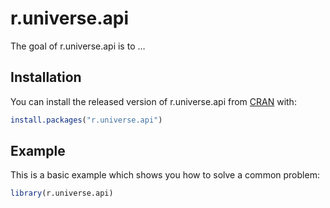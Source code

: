 
<!-- README.md is generated from README.Rmd. Please edit that file -->

# r.universe.api

<!-- badges: start -->
<!-- badges: end -->

The goal of r.universe.api is to …

## Installation

You can install the released version of r.universe.api from
[CRAN](https://CRAN.R-project.org) with:

``` r
install.packages("r.universe.api")
```

## Example

This is a basic example which shows you how to solve a common problem:

``` r
library(r.universe.api)
```
